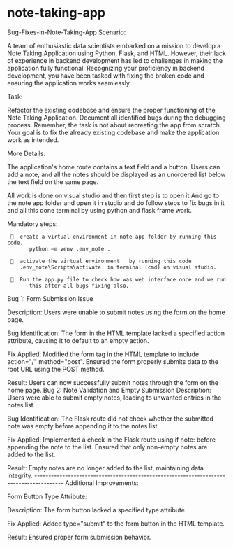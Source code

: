 # note-taking-app
Bug-Fixes-in-Note-Taking-App
Scenario:

A team of enthusiastic data scientists embarked on a mission to develop a Note Taking Application using Python, Flask, and HTML. However, their lack of experience in backend development has led to challenges in making the application fully functional. Recognizing your proficiency in backend development, you have been tasked with fixing the broken code and ensuring the application works seamlessly.

Task:

Refactor the existing codebase and ensure the proper functioning of the Note Taking Application. Document all identified bugs during the debugging process. Remember, the task is not about recreating the app from scratch. Your goal is to fix the already existing codebase and make the application work as intended.

More Details:

The application's home route contains a text field and a button. Users can add a note, and all the notes should be displayed as an unordered list below the text field on the same page.

All work is done on visual studio and then first step is to open it And go to the note app folder and open it in studio and do follow steps to fix bugs in it and all this done terminal by using python and flask frame work.

Mandatory steps:

       create a virtual environment in note app folder by running this code.
           python –m venv .env_note .

       activate the virtual environment   by running this code
        .env_note\Scripts\activate  in terminal (cmd) on visual studio.       

       Run the app.py file to check how was web interface once and we run
           this after all bugs fixing also.
Bug 1: Form Submission Issue

Description: Users were unable to submit notes using the form on the home page.

Bug Identification: The form in the HTML template lacked a specified action attribute, causing it to default to an empty action.

Fix Applied: Modified the form tag in the HTML template to include action="/" method="post". Ensured the form properly submits data to the root URL using the POST method.

Result: Users can now successfully submit notes through the form on the home page.
Bug 2: Note Validation and Empty Submission Description: Users were able to submit empty notes, leading to unwanted entries in the notes list.

Bug Identification: The Flask route did not check whether the submitted note was empty before appending it to the notes list.

Fix Applied: Implemented a check in the Flask route using if note: before appending the note to the list. Ensured that only non-empty notes are added to the list.

Result: Empty notes are no longer added to the list, maintaining data integrity. ---------------------------------------------------------------------------------------- Additional Improvements:

Form Button Type Attribute:

Description: The form button lacked a specified type attribute.

Fix Applied: Added type="submit" to the form button in the HTML template.

Result: Ensured proper form submission behavior.
